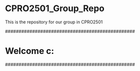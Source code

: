 # CPRO2501_Group_Repo
This is the repository for our group in CPRO2501

################################################
#                 Welcome c:                   #
################################################
